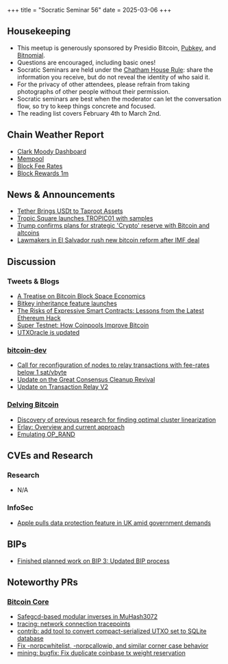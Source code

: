 +++
title = "Socratic Seminar 56"
date = 2025-03-06
+++

Housekeeping
------------

- This meetup is generously sponsored by Presidio Bitcoin, [Pubkey](https://bitrefill.com/), and [Bitnomial](https://bitnomial.com).
- Questions are encouraged, including basic ones!
- Socratic Seminars are held under the [Chatham House Rule](https://www.chathamhouse.org/about-us/chatham-house-rule): share the information you receive, but do not reveal the identity of who said it.
- For the privacy of other attendees, please refrain from taking photographs of other people without their permission.
- Socratic seminars are best when the moderator can let the conversation flow, so try to keep things concrete and focused.
- The reading list covers February 4th to March 2nd.

Chain Weather Report
--------------------

- [Clark Moody Dashboard](https://dashboard.clarkmoody.com/)
- [Mempool](https://mempool.space/graphs/mempool#1m)
- [Block Fee Rates](https://mempool.space/graphs/mining/block-fee-rates#1m)
- [Block Rewards 1m](https://mempool.space/graphs/mining/block-rewards#1m)

News & Announcements
--------------------

- [Tether Brings USDt to Taproot Assets](https://tether.io/news/tether-brings-usdt-to-bitcoins-lightning-network-ushering-in-a-new-era-of-unstoppable-technology/)
- [Tropic Square launches TROPIC01 with samples](https://www.tropicsquare.com/tropic01)
- [Trump confirms plans for strategic 'Crypto' reserve with Bitcoin and altcoins](https://truthsocial.com/@realDonaldTrump/posts/114093946326587357)
- [Lawmakers in El Salvador rush new bitcoin reform after IMF deal](https://www.reuters.com/world/americas/lawmakers-el-salvador-rush-new-bitcoin-reform-after-imf-deal-2025-01-30/)

Discussion
----------

### Tweets & Blogs

- [A Treatise on Bitcoin Block Space Economics](https://blog.lopp.net/treatise-bitcoin-block-space-economics/)
- [Bitkey inheritance feature launches](https://bitkey.build/inheritance-is-live-heres-how-it-works/)
- [The Risks of Expressive Smart Contracts: Lessons from the Latest Ethereum Hack](https://blog.blockstream.com/the-risks-of-expressive-smart-contracts-lessons-from-the-latest-ethereum-hack/)
- [Super Testnet: How Coinpools Improve Bitcoin](https://njump.me/naddr1qvzqqqr4gupzqgvra9r4sjqapufyl0vnc4kv4fz70e29em4c655y37vz206f0wt4qq2kxm2gwajrxe3n2fshwn6lvs6xgmnvxykh5g60zzr)
- [UTXOracle is updated](https://x.com/SteveSimple/status/1889325264808677668)

### [bitcoin-dev](https://groups.google.com/g/bitcoindev)

- [Call for reconfiguration of nodes to relay transactions with fee-rates below 1 sat/vbyte](https://groups.google.com/g/bitcoindev/c/3CRqKviJY_M)
- [Update on the Great Consensus Cleanup Revival](https://groups.google.com/g/bitcoindev/c/rf3QOlzg230)
- [Update on Transaction Relay V2](https://groups.google.com/g/bitcoindev/c/PkNlRu1ylX4)

### [Delving Bitcoin](https://delvingbitcoin.org/)

- [Discovery of previous research for finding optimal cluster linearization](https://delvingbitcoin.org/t/how-to-linearize-your-cluster/303/9)
- [Erlay: Overview and current approach](https://delvingbitcoin.org/t/erlay-overview-and-current-approach/1415)
- [Emulating OP_RAND](https://delvingbitcoin.org/t/emulating-op-rand/1409)

CVEs and Research
-----------------

### Research

- N/A

### InfoSec

- [Apple pulls data protection feature in UK amid government demands](https://www.reuters.com/technology/apple-removing-end-to-end-cloud-encryption-feature-uk-bloomberg-news-reports-2025-02-21/)

BIPs
----

- [Finished planned work on BIP 3: Updated BIP process](https://github.com/bitcoin/bips/pull/1712)

Noteworthy PRs
--------------

### [Bitcoin Core](https://github.com/bitcoin/bitcoin)

- [Safegcd-based modular inverses in MuHash3072](https://github.com/bitcoin/bitcoin/pull/21590)
- [tracing: network connection tracepoints](https://github.com/bitcoin/bitcoin/pull/25832)
- [contrib: add tool to convert compact-serialized UTXO set to SQLite database](https://github.com/bitcoin/bitcoin/pull/27432)
- [Fix -norpcwhitelist, -norpcallowip, and similar corner case behavior](https://github.com/bitcoin/bitcoin/pull/30529)
- [mining: bugfix: Fix duplicate coinbase tx weight reservation](https://github.com/bitcoin/bitcoin/pull/31384)